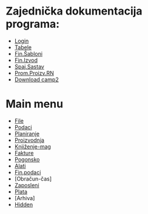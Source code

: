 # Zajednička dokumentacija programa: 

- [Login](camp2_sr/d_sr/login_sr.md)
- [Tabele](camp2_sr/d_sr/tabela_sr.md)
- [Fin.Šabloni](camp2_sr/d_sr/fin_sabloni_sr.md)
- [Fin.Izvod](camp2_sr/d_sr/fin_izvod_sr.md)
- [Spaj.Sastav](camp2_sr/d_sr/spaj_sastav_sr.md)
- [Prom.Proizv.RN](camp2_sr/d_sr/pr_sr/propro_nal_sr.md)
- [Download camp2](camp2_sr/d_sr/dload_sr.md)

# Main menu

- [File](camp2_sr/x_sr/x_sr.md)
- [Podaci](camp2_sr/m_sr/m_sr.md)
- [Planiranje](camp2_sr/p1_sr/p1_sr.md)
- [Proizvodnja](camp2_sr/p2_sr/p2_sr.md)
- [Knjiženje-mag](camp2_sr/k_sr/k_sr.md)
- [Fakture](camp2_sr/f0_sr/f0_sr.md)
- [Pogonsko](camp2_sr/g_sr/g_sr.md)
- [Alati](camp2_sr/r1_sr/r1_sr.md)
- [Fin.podaci](camp2_sr/f1_sr/f1_sr.md)
- [Obračun-čas]
- [Zaposleni](camp2_sr/z_sr/z_sr.md)
- [Plata](camp2_sr/l_sr/l_sr.md)
- [Arhiva]
- [Hidden](camp2_sr/h_sr/h_sr.md)
